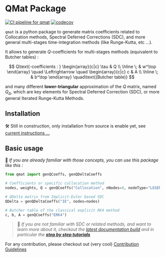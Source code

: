 # QMat Package

[![CI pipeline for qmat](https://github.com/Parallel-in-Time/qmat/actions/workflows/ci_pipeline.yml/badge.svg)](https://github.com/Parallel-in-Time/qmat/actions/workflows/ci_pipeline.yml)
[![codecov](https://codecov.io/gh/Parallel-in-Time/qmat/graph/badge.svg?token=MO0LDVH5NN)](https://codecov.io/gh/Parallel-in-Time/qmat)

`qmat` is a python package to generate matrix coefficients related to Collocation methods, Spectral Deferred Corrections (SDC), 
and more general multi-stages time-integration methods (like Runge-Kutta, etc ...).

It allows to generate $Q$-coefficients for multi-stages methods (equivalent to Butcher tables) :

$$
Q\text{-coefficients : }
\begin{array}{c|c}
\tau & Q \\
\hline
\; & w^\top
\end{array}
\quad \Leftrightarrow \quad
\begin{array}{c|c}
c & A \\
\hline
\; & b^\top
\end{array}
\quad\text{(Butcher table)}
$$

and many different **lower-triangular** approximation of the $Q$ matrix, named $Q_\Delta$,
which are key elements for Spectral Deferred Correction (SDC), or more general Iterated Runge-Kutta Methods.



## Installation

🛠️ Still in construction, only installation from source is enable yet, see [current instructions ...](./docs/installation.md)

## Basic usage

📜 _If you are already familiar with those concepts, you can use this package like this :_

```python
from qmat import genQCoeffs, genQDeltaCoeffs

# Coefficients or specific collocation method
nodes, weights, Q = genQCoeffs("Collocation", nNodes=4, nodeType="LEGENDRE", quadType="RADAU-RIGHT")

# QDelta matrix from Implicit-Euler based SDC
QDelta = genQDeltaCoeffs("IE", nodes=nodes)

# Butcher table of the classical explicit RK4 method
c, b, A = genQCoeffs("ERK4")
```

> 🔔 _If you are not familiar with SDC or related methods, and want to learn more about it, checkout the 
> [latest documentation build](https://qmat.readthedocs.io/en/latest/) and 
in particular the [**step by step tutorials**](https://qmat.readthedocs.io/en/latest/notebooks.html)_


For any contribution, please checkout out (very cool) [Contribution Guidelines](./docs/contributing.md)

